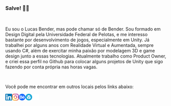 ### Salve! 👋🏼

<br />

Eu sou o Lucas Bender, mas pode chamar só de Bender. Sou formado em Design Digital pela Universidade Federal de Pelotas, e me interesso bastante por desenvolvimento de jogos, especialmente em Unity. Já trabalhei por alguns anos com Realidade Virtual e Aumentada, sempre usando C#, além de exercitar minha paixão por modelagem 3D e game design junto a essas tecnologias. Atualmente trabalho como Product Owner, e criei essa perfil no Github para colocar alguns projetos de Unity que sigo fazendo por conta própria nas horas vagas.

<br />

Você pode me encontrar em outros locais pelos links abaixo:

<a href="https://www.linkedin.com/in/benderlucas/" target="_blank">
  <img src="https://raw.githubusercontent.com/benderlucas/benderlucas/main/assets/linkedin.svg" width="21px"  alt="Lucas Bender | LinkedIn" align="left" />
</a>

<a href="https://www.instagram.com/lucasbender/" target="_blank">
  <img src="https://raw.githubusercontent.com/benderlucas/benderlucas/main/assets/instagram.svg" width="21px"  alt="Lucas Bender | Instagram" align="left" />
</a>

<a href="https://www.behance.net/lucasbender" target="_blank">
  <img src="https://raw.githubusercontent.com/benderlucas/benderlucas/main/assets/behance.svg" width="21px"  alt="Lucas Bender | Behance" align="left" />
</a>

<a href="https://sketchfab.com/lucasbender" target="_blank">
  <img src="https://raw.githubusercontent.com/benderlucas/benderlucas/main/assets/sketchfab.svg" width="21px"  alt="Lucas Bender | Sketchfab" align="left" />
</a>

<a href="https://lucasbender.itch.io/" target="_blank">
  <img src="https://raw.githubusercontent.com/benderlucas/benderlucas/main/assets/itch.svg?example=foo&sanitize=true" width="21px"  alt="Lucas Bender | itch.io" align="left" />
</a>
